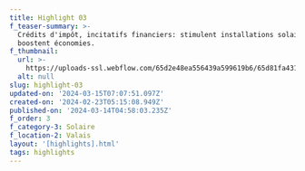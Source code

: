 ```yaml
---
title: Highlight 03
f_teaser-summary: >-
  Crédits d'impôt, incitatifs financiers: stimulent installations solaires,
  boostent économies.
f_thumbnail:
  url: >-
    https://uploads-ssl.webflow.com/65d2e48ea556439a599619b6/65d81fa431c46a8a01895a47_ayent3.jpg
  alt: null
slug: highlight-03
updated-on: '2024-03-15T07:07:51.097Z'
created-on: '2024-02-23T05:15:08.949Z'
published-on: '2024-03-14T04:58:03.235Z'
f_order: 3
f_category-3: Solaire
f_location-2: Valais
layout: '[highlights].html'
tags: highlights
---
```




